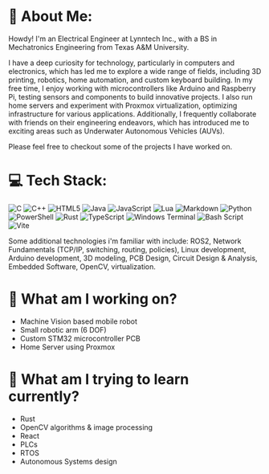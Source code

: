 # 💫 About Me:

Howdy! I'm an Electrical Engineer at Lynntech Inc., with a BS in Mechatronics Engineering from Texas A&M University.

I have a deep curiosity for technology, particularly in computers and electronics, which has led me to explore a wide range of fields, including 3D printing, robotics, home automation, and custom keyboard building. In my free time, I enjoy working with microcontrollers like Arduino and Raspberry Pi, testing sensors and components to build innovative projects. I also run home servers and experiment with Proxmox virtualization, optimizing infrastructure for various applications. Additionally, I frequently collaborate with friends on their engineering endeavors, which has introduced me to exciting areas such as Underwater Autonomous Vehicles (AUVs).

Please feel free to checkout some of the projects I have worked on.

# 💻 Tech Stack:
![C](https://img.shields.io/badge/c-%2300599C.svg?style=for-the-badge&logo=c&logoColor=white) ![C++](https://img.shields.io/badge/c++-%2300599C.svg?style=for-the-badge&logo=c%2B%2B&logoColor=white) ![HTML5](https://img.shields.io/badge/html5-%23E34F26.svg?style=for-the-badge&logo=html5&logoColor=white) ![Java](https://img.shields.io/badge/java-%23ED8B00.svg?style=for-the-badge&logo=openjdk&logoColor=white) ![JavaScript](https://img.shields.io/badge/javascript-%23323330.svg?style=for-the-badge&logo=javascript&logoColor=%23F7DF1E) ![Lua](https://img.shields.io/badge/lua-%232C2D72.svg?style=for-the-badge&logo=lua&logoColor=white) ![Markdown](https://img.shields.io/badge/markdown-%23000000.svg?style=for-the-badge&logo=markdown&logoColor=white) ![Python](https://img.shields.io/badge/python-3670A0?style=for-the-badge&logo=python&logoColor=ffdd54) ![PowerShell](https://img.shields.io/badge/PowerShell-%235391FE.svg?style=for-the-badge&logo=powershell&logoColor=white) ![Rust](https://img.shields.io/badge/rust-%23000000.svg?style=for-the-badge&logo=rust&logoColor=white) ![TypeScript](https://img.shields.io/badge/typescript-%23007ACC.svg?style=for-the-badge&logo=typescript&logoColor=white) ![Windows Terminal](https://img.shields.io/badge/Windows%20Terminal-%234D4D4D.svg?style=for-the-badge&logo=windows-terminal&logoColor=white) ![Bash Script](https://img.shields.io/badge/bash_script-%23121011.svg?style=for-the-badge&logo=gnu-bash&logoColor=white) ![Vite](https://img.shields.io/badge/vite-%23646CFF.svg?style=for-the-badge&logo=vite&logoColor=white)

Some additional technologies i'm familiar with include: ROS2, Network Fundamentals (TCP/IP, switching, routing, policies), Linux development, Arduino development, 3D modeling, PCB Design, Circuit Design & Analysis, Embedded Software, OpenCV, virtualization.

# 🔭 What am I working on?

- Machine Vision based mobile robot
- Small robotic arm (6 DOF)
- Custom STM32 microcontroller PCB
- Home Server using Proxmox

# 🌱 What am I trying to learn currently? 
- Rust
- OpenCV algorithms & image processing
- React
- PLCs
- RTOS
- Autonomous Systems design
